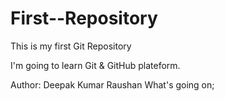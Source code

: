 # First--Repository

This is my first Git Repository
<p>I'm going to learn Git & GitHub plateform.</p>
Author: Deepak Kumar Raushan
What's going on;